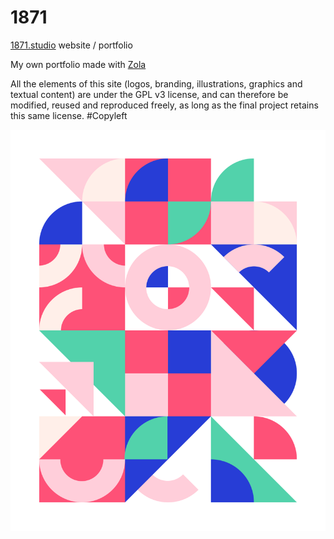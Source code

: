 # 1871
[1871.studio](https://1871.studio/) website / portfolio

My own portfolio made with [Zola](https://github.com/getzola/zola)

All the elements of this site (logos, branding, illustrations, graphics and textual content) are under the GPL v3 license, and can therefore be modified, reused and reproduced freely, as long as the final project retains this same license. #Copyleft

![1871 art](https://raw.githubusercontent.com/Dehelssey/1871/ced1b3379305d25f7ac49daef1579752eb21a63e/static/icono/intro-light.svg)
